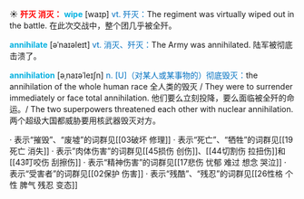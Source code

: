 ☀ <font color="red">**歼灭 消灭：**</font>
<font color="sky blue">**wipe**</font> [waɪp] 
<font color="#0070c0">vt. 歼灭：</font>The regiment was virtually wiped out in the battle. 在此次交战中，整个团几乎被全歼。
           
<font color="sky blue">**annihilate**</font> [əˈnaɪəleɪt]
<font color="#0070c0">vt. 消灭、歼灭：</font>The Army was annihilated. 陆军被彻底击溃了。
           
<font color="sky blue">**annihilation**</font> [əˌnaɪəˈleɪʃn]
<font color="#0070c0">n. [U]（对某人或某事物的）彻底毁灭：</font>the annihilation of the whole human race 全人类的毁灭 / They were to surrender immediately or face total annihilation. 他们要么立刻投降，要么面临被全歼的命运。/ The two superpowers threatened each other with nuclear annihilation. 两个超级大国都威胁要用核武器毁灭对方。

· 表示“摧毁”、“废墟”的词群见[[03破坏 修理]]
· 表示“死亡”、“牺牲”的词群见[[19死亡 消失]]
· 表示”肉体伤害”的词群见[[45损伤 创伤]]、[[44切割伤 拉扭伤]]和[[43叮咬伤 刮擦伤]]
· 表示“精神伤害”的词群见[[17悲伤 忧郁 难过 想念 哭泣]]
· 表示“受害者”的词群见[[02保护 伤害]]
· 表示“残酷”、“残忍”的词群见[[26性格 个性 脾气 残忍 变态]]
